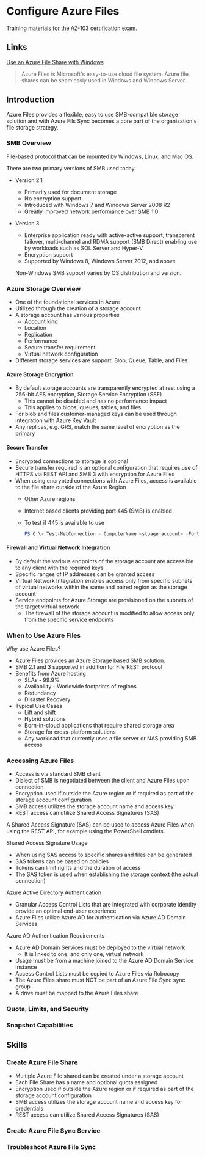 # Configure Azure Files

Training materials for the AZ-103 certification exam.

## Links

[Use an Azure File Share with Windows](https://docs.microsoft.com/en-us/azure/storage/files/storage-how-to-use-files-windows)

>Azure Files is Microsoft's easy-to-use cloud file system. Azure file shares can be seamlessly used in Windows and Windows Server.

## Introduction

Azure Files provides a flexible, easy to use SMB-compatible storage solution and with Azure Fils Sync becomes a core part of the organization's file storage strategy.

### SMB Overview

File-based protocol that can be mounted by Windows, Linux, and Mac OS.  

There are two primary versions of SMB used today.

- Version 2.1
  - Primarily used for document storage
  - No encryption support
  - Introduced with Windows 7 and Windows Server 2008 R2
  - Greatly improved network performance over SMB 1.0
- Version 3
  - Enterprise application ready with active-active support, transparent failover, multi-channel and RDMA support (SMB Direct) enabling use by workloads such as SQL Server and Hyper-V
  - Encryption support
  - Supported by Windows 8, Windows Server 2012, and above

  Non-Windows SMB support varies by OS distribution and version.

### Azure Storage Overview

- One of the foundational services in Azure
- Utilized through the creation of a storage account
- A storage account has various properties
  - Account kind
  - Location
  - Replication
  - Performance
  - Secure transfer requirement
  - Virtual network configuration
- Different storage services are support: Blob, Queue, Table, and Files

#### Azure Storage Encryption

- By default storage accounts are transparently encrypted at rest using a 256-bit AES encryption, Storage Service Encryption (SSE)
  - This cannot be disabled and has no performance impact
  - This applies to blobs, queues, tables, and files
- For blob and files customer-managed keys can be used through integration with Azure Key Vault
- Any replicas, e.g. GRS, match the same level of encryption as the primary

#### Secure Transfer

- Encrypted connections to storage is optional
- Secure transfer required is an optional configuration that requires use of HTTPS via REST API and SMB 3 with encryption for Azure Files
- When using encrypted connections with Azure Files, access is available to the file share outside of the Azure Region
  - Other Azure regions
  - Internet based clients providing port 445 (SMB) is enabled
  - To test if 445 is available to use
  
    ``` powershell
    PS C:\> Test-NetConnection - ComputerName <stoage account> -Port 445
    ```

#### Firewall and Virtual Network Integration

- By default the various endpoints of the storage account are accessible to any client with the required keys
- Specific ranges of IP addresses can be granted access
- Virtual Network Integration enables access only from specific subnets of virtual networks within the same and paired region as the storage account
- Service endpoints for Azure Storage are provisioned on the subnets of the target virtual network
  - The firewall of the storage account is modified to allow access only from the specific service endpoints

### When to Use Azure Files

Why use Azure Files?

- Azure Files provides an Azure Storage based SMB solution.
- SMB 2.1 and 3 supported in addition for File REST protocol
- Benefits from Azure hosting
  - SLAs - 99.9%
  - Availability - Worldwide footprints of regions
  - Redundancy
  - Disaster Recovery
- Typical Use Cases
  - Lift and shift
  - Hybrid solutions
  - Born-in-cloud applications that require shared storage area
  - Storage for cross-platform solutions
  - Any workload that currently uses a file server or NAS providing SMB access

### Accessing Azure Files

- Access is via standard SMB client
- Dialect of SMB is negotiated between the client and Azure Files upon connection
- Encryption used if outside the Azure region or if required as part of the storage account configuration
- SMB access utilizes the storage account name and access key
- REST access can utilize Shared Access Signatures (SAS)

A Shared Access Signature (SAS) can be used to access Azure Files when using the REST API, for example using the PowerShell cmdlets.

Shared Access Signature Usage

- When using SAS access to specific shares and files can be generated
- SAS tokens can be based on policies
- Tokens can limit rights and the duration of access
- The SAS token is used when establishing the storage context (the actual connection)

Azure Active Directory Authentication

- Granular Access Control Lists that are integrated with corporate identity provide an optimal end-user experience
- Azure Files utilize Azure AD for authentication via Azure AD Domain Services

Azure AD Authentication Requirements

- Azure AD Domain Services must be deployed to the virtual network
  - It is linked to one, and only one, virtual network
- Usage must be from a machine joined to the Azure AD Domain Service instance
- Access Control Lists must be copied to Azure Files via Robocopy
- The Azure Files share must NOT be part of an Azure File Sync sync group
- A drive must be mapped to the Azure Files share

### Quota, Limits, and Security

### Snapshot Capabilities

## Skills

### Create Azure File Share

- Multiple Azure File shared can be created under a storage account
- Each File Share has a name and optional quota assigned
- Encryption used if outside the Azure region or if required as part of the storage account configuration
- SMB access utilizes the storage account name and access key for credentials
- REST access can utilize Shared Access Signatures (SAS)

### Create Azure File Sync Service

### Troubleshoot Azure File Sync
